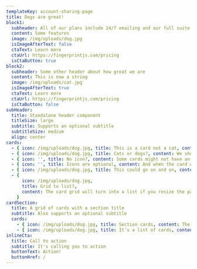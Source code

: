 ```yaml
---
templateKey: account-sharing-page
title: Dogs are great!
block1:
  subheader: All of our plans include 24/7 emailing and our full suite of features
  content: Some features
  image: /img/uploads/dog.jpg
  isImageAfterText: false
  ctaText: Learn more
  ctaUrl: https://fingerprintjs.com/pricing
  isCtaButton: true
block2:
  subheader: Some other header about how great we are
  content: This is now a string
  image: /img/uploads/cat.jpg
  isImageAfterText: true
  ctaText: Learn more
  ctaUrl: https://fingerprintjs.com/pricing
  isCtaButton: false
subHeader:
  title: Standalone header component
  titleSize: large
  subtitle: Supports an optional subtitle
  subtitleSize: medium
  align: center
cards:
  - { icon: /img/uploads/dog.jpg, title: This is a card not a cat, content: But it has a cat icon }
  - { icon: /img/uploads/dog.jpg, title: Cats or dogs?, content: We should love them both equally }
  - { icon: '', title: No icon?, content: Some cards might not have an icon }
  - { icon: '', title: Icons are optional, content: And when the card will only render icons if they are provided }
  - { icon: /img/uploads/dog.jpg, title: This could go on and on, content: You can create however many cards you need }
  - {
      icon: /img/uploads/dog.jpg,
      title: Grid to list?,
      content: The card grid will turn into a list if you resize the page,
    }
cardSection:
  title: A grid of cards with a section title
  subtitle: Also supports an optional subtitle
  cards:
    - { icon: /img/uploads/dog.jpg, title: Section cards, content: The grid works the same as the simple card grid }
    - { icon: /img/uploads/dog.jpg, title: It's a list of cards, content: You can add as many cards as you need }
inlineCta:
  title: Call to action
  subtitle: It's calling you to action
  buttonText: Action!
  buttonHref: /
---
```

